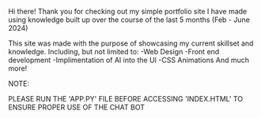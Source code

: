 Hi there!
Thank you for checking out my simple portfolio site I have made using knowledge built up 
over the course of the last 5 months (Feb - June 2024) 

This site was made with the purpose of showcasing my current skillset and knowledge.
Including, but not limited to:
-Web Design
-Front end development
-Implimentation of AI into the UI
-CSS Animations
And much more!

NOTE:

PLEASE RUN THE 'APP.PY' FILE BEFORE ACCESSING 'INDEX.HTML' TO ENSURE PROPER USE OF THE CHAT BOT
